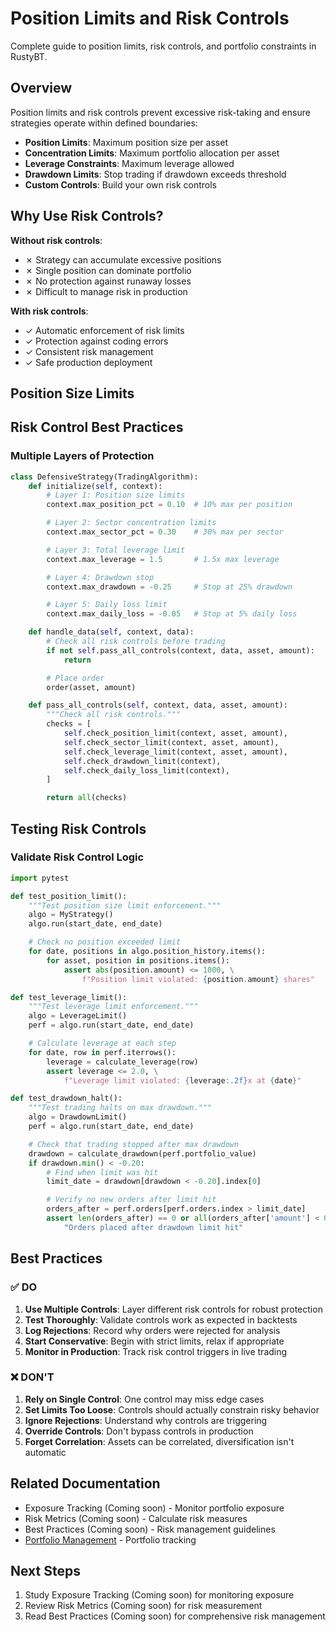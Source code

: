 # Position Limits and Risk Controls

Complete guide to position limits, risk controls, and portfolio constraints in RustyBT.

## Overview

Position limits and risk controls prevent excessive risk-taking and ensure strategies operate within defined boundaries:

- **Position Limits**: Maximum position size per asset
- **Concentration Limits**: Maximum portfolio allocation per asset
- **Leverage Constraints**: Maximum leverage allowed
- **Drawdown Limits**: Stop trading if drawdown exceeds threshold
- **Custom Controls**: Build your own risk controls

## Why Use Risk Controls?

**Without risk controls**:
- ✗ Strategy can accumulate excessive positions
- ✗ Single position can dominate portfolio
- ✗ No protection against runaway losses
- ✗ Difficult to manage risk in production

**With risk controls**:
- ✓ Automatic enforcement of risk limits
- ✓ Protection against coding errors
- ✓ Consistent risk management
- ✓ Safe production deployment

## Position Size Limits

## Risk Control Best Practices

### Multiple Layers of Protection

```python
class DefensiveStrategy(TradingAlgorithm):
    def initialize(self, context):
        # Layer 1: Position size limits
        context.max_position_pct = 0.10  # 10% max per position

        # Layer 2: Sector concentration limits
        context.max_sector_pct = 0.30    # 30% max per sector

        # Layer 3: Total leverage limit
        context.max_leverage = 1.5       # 1.5x max leverage

        # Layer 4: Drawdown stop
        context.max_drawdown = -0.25     # Stop at 25% drawdown

        # Layer 5: Daily loss limit
        context.max_daily_loss = -0.05   # Stop at 5% daily loss

    def handle_data(self, context, data):
        # Check all risk controls before trading
        if not self.pass_all_controls(context, data, asset, amount):
            return

        # Place order
        order(asset, amount)

    def pass_all_controls(self, context, data, asset, amount):
        """Check all risk controls."""
        checks = [
            self.check_position_limit(context, asset, amount),
            self.check_sector_limit(context, asset, amount),
            self.check_leverage_limit(context, asset, amount),
            self.check_drawdown_limit(context),
            self.check_daily_loss_limit(context),
        ]

        return all(checks)
```

## Testing Risk Controls

### Validate Risk Control Logic

```python
import pytest

def test_position_limit():
    """Test position size limit enforcement."""
    algo = MyStrategy()
    algo.run(start_date, end_date)

    # Check no position exceeded limit
    for date, positions in algo.position_history.items():
        for asset, position in positions.items():
            assert abs(position.amount) <= 1000, \
                f"Position limit violated: {position.amount} shares"

def test_leverage_limit():
    """Test leverage limit enforcement."""
    algo = LeverageLimit()
    perf = algo.run(start_date, end_date)

    # Calculate leverage at each step
    for date, row in perf.iterrows():
        leverage = calculate_leverage(row)
        assert leverage <= 2.0, \
            f"Leverage limit violated: {leverage:.2f}x at {date}"

def test_drawdown_halt():
    """Test trading halts on max drawdown."""
    algo = DrawdownLimit()
    perf = algo.run(start_date, end_date)

    # Check that trading stopped after max drawdown
    drawdown = calculate_drawdown(perf.portfolio_value)
    if drawdown.min() < -0.20:
        # Find when limit was hit
        limit_date = drawdown[drawdown < -0.20].index[0]

        # Verify no new orders after limit hit
        orders_after = perf.orders[perf.orders.index > limit_date]
        assert len(orders_after) == 0 or all(orders_after['amount'] < 0), \
            "Orders placed after drawdown limit hit"
```

## Best Practices

### ✅ DO

1. **Use Multiple Controls**: Layer different risk controls for robust protection
2. **Test Thoroughly**: Validate controls work as expected in backtests
3. **Log Rejections**: Record why orders were rejected for analysis
4. **Start Conservative**: Begin with strict limits, relax if appropriate
5. **Monitor in Production**: Track risk control triggers in live trading

### ❌ DON'T

1. **Rely on Single Control**: One control may miss edge cases
2. **Set Limits Too Loose**: Controls should actually constrain risky behavior
3. **Ignore Rejections**: Understand why controls are triggering
4. **Override Controls**: Don't bypass controls in production
5. **Forget Correlation**: Assets can be correlated, diversification isn't automatic

## Related Documentation

- Exposure Tracking (Coming soon) - Monitor portfolio exposure
- Risk Metrics (Coming soon) - Calculate risk measures
- Best Practices (Coming soon) - Risk management guidelines
- [Portfolio Management](../README.md) - Portfolio tracking

## Next Steps

1. Study Exposure Tracking (Coming soon) for monitoring exposure
2. Review Risk Metrics (Coming soon) for risk measurement
3. Read Best Practices (Coming soon) for comprehensive risk management
